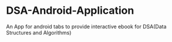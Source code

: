 DSA-Android-Application
=======================

An App for android tabs to provide interactive ebook for DSA(Data Structures and Algorithms)
